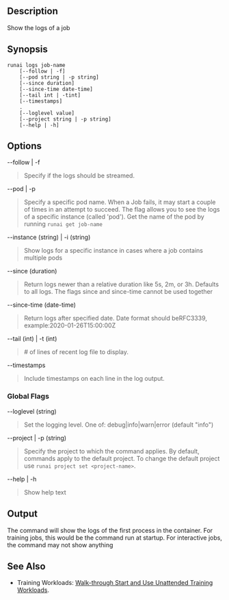 ## Description

Show the logs of a job

## Synopsis

    runai logs job-name 
        [--follow | -f] 
        [--pod string | -p string] 
        [--since duration] 
        [--since-time date-time] 
        [--tail int | -tint] 
        [--timestamps]  
        .
        [--loglevel value] 
        [--project string | -p string] 
        [--help | -h]

## Options

--follow | -f

>  Specify if the logs should be streamed.

--pod | -p

>  Specify a specific pod name. When a Job fails, it may start a couple of times in an attempt to succeed. The flag allows you to see the logs of a specific instance (called 'pod'). Get the name of the pod by running ``runai get job-name``

--instance (string) | -i (string)

>  Show logs for a specific instance in cases where a job contains multiple pods

--since (duration)

>  Return logs newer than a relative duration like 5s, 2m, or 3h. Defaults to all logs. The flags since and since-time cannot be used together

--since-time (date-time)

>  Return logs after specified date. Date format should beRFC3339, example:2020-01-26T15:00:00Z

--tail (int) | -t (int)

>  \# of lines of recent log file to display.

--timestamps

>  Include timestamps on each line in the log output.

### Global Flags

--loglevel (string)

>  Set the logging level. One of: debug|info|warn|error (default "info")

--project | -p (string)

>  Specify the project to which the command applies. By default, commands apply to the default project. To change the default project use ``runai project set <project-name>``.

--help | -h

>  Show help text

## Output

The command will show the logs of the first process in the container. For training jobs, this would be the command run at startup. For interactive jobs, the command may not show anything

## See Also

*   Training Workloads: [Walk-through Start and Use Unattended Training Workloads](../Walkthroughs/walkthrough-train.md).

